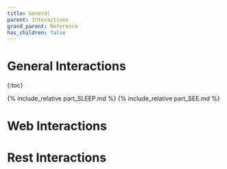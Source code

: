 ```yaml
---
title: General
parent: Interactions
grand_parent: Reference
has_children: false
---
```

# General Interactions
{:toc}

{% include_relative part_SLEEP.md %}
{% include_relative part_SEE.md %}

# Web Interactions

# Rest Interactions
